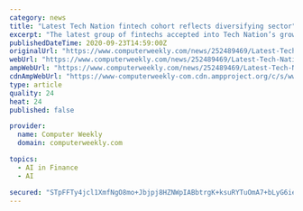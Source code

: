 ```yaml
---
category: news
title: "Latest Tech Nation fintech cohort reflects diversifying sector"
excerpt: "The latest group of fintechs accepted into Tech Nation’s growth programme reflects the diversification of a maturing sector."
publishedDateTime: 2020-09-23T14:59:00Z
originalUrl: "https://www.computerweekly.com/news/252489469/Latest-Tech-Nation-fintech-cohort-reflects-diverse-sector"
webUrl: "https://www.computerweekly.com/news/252489469/Latest-Tech-Nation-fintech-cohort-reflects-diverse-sector"
ampWebUrl: "https://www.computerweekly.com/news/252489469/Latest-Tech-Nation-fintech-cohort-reflects-diverse-sector?amp=1"
cdnAmpWebUrl: "https://www-computerweekly-com.cdn.ampproject.org/c/s/www.computerweekly.com/news/252489469/Latest-Tech-Nation-fintech-cohort-reflects-diverse-sector?amp=1"
type: article
quality: 24
heat: 24
published: false

provider:
  name: Computer Weekly
  domain: computerweekly.com

topics:
  - AI in Finance
  - AI

secured: "STpFFTy4jcl1XmfNgO8mo+Jbjpj8HZNWpIABbtrgK+ksuRYTuOmA7+bLyG6ienj+JeLtpYDWP2nUzTnnD2u57TVaJIb9r4Edlx9gvOAzTKOasqRUQ/4CleJSVkOlymrtX/GgYV7EVu/lKAMl9uBTbGqMmP2mDlXOGkNMtgNzXrBdCWt7KHJ9x7NjBiwUEbAQgG3nHb+wHyPxfS62QBhLkl1TlEbn/63DJ6WnM6cTggQZnwvCMpX1SSQqbmEyKJpcTHnMKHbgaIHwMyXV4bHY8sqM/IbEWkMdjJYJ4L7qwZ6a3Pg7KOmGA8UWg+rZSzb+kE2gk5H8mnBnprzjOPHVX/RaW87Uwr4dNFu8G0PCmxU=;J5OzjcpF2xUbcej1+NEjUQ=="
---
```



